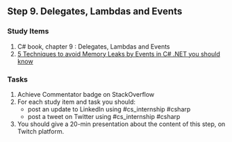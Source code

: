 ## Step 9. Delegates, Lambdas and Events

### Study Items

 1. C# book, chapter 9 : Delegates, Lambdas and Events
 2. [5 Techniques to avoid Memory Leaks by Events in C# .NET you should know](https://michaelscodingspot.com/2018/12/14/5-techniques-to-avoid-memory-leaks-by-events-in-c-net-you-should-know/)

### Tasks

 1. Achieve Commentator badge on StackOverflow
 2. For each study item and task you should:  
     - post an update to LinkedIn using #cs_internship #csharp  
     - post a tweet on Twitter using #cs_internship #csharp
 3. You should give a 20-min presentation about the content of this step, on Twitch platform.
